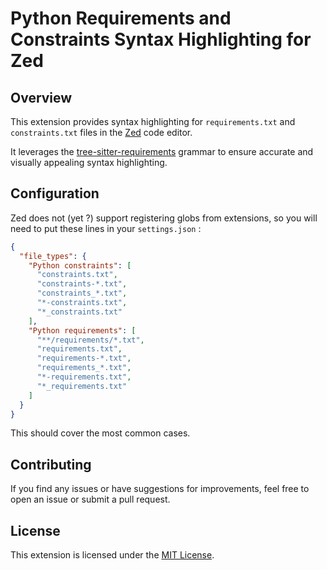 # Python Requirements and Constraints Syntax Highlighting for Zed

## Overview

This extension provides syntax highlighting for `requirements.txt` and `constraints.txt` files in the [Zed](https://zed.dev/) code editor.

It leverages the [tree-sitter-requirements](https://github.com/tree-sitter-grammars/tree-sitter-requirements) grammar to ensure accurate and visually appealing syntax highlighting.

## Configuration

Zed does not (yet ?) support registering globs from extensions, so you will need to put these lines in your `settings.json` :

```json
{
  "file_types": {
    "Python constraints": [
      "constraints.txt",
      "constraints-*.txt",
      "constraints_*.txt",
      "*-constraints.txt",
      "*_constraints.txt"
    ],
    "Python requirements": [
      "**/requirements/*.txt",
      "requirements.txt",
      "requirements-*.txt",
      "requirements_*.txt",
      "*-requirements.txt",
      "*_requirements.txt"
    ]
  }
}
```

This should cover the most common cases.

## Contributing

If you find any issues or have suggestions for improvements, feel free to open an issue or submit a pull request.

## License

This extension is licensed under the [MIT License](LICENSE).
